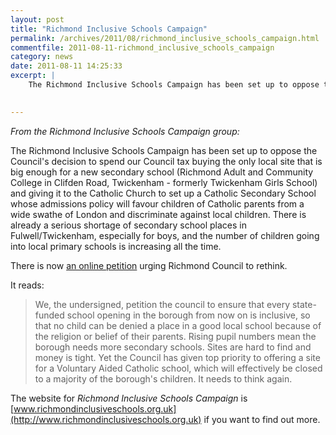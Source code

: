 ```yaml
---
layout: post
title: "Richmond Inclusive Schools Campaign"
permalink: /archives/2011/08/richmond_inclusive_schools_campaign.html
commentfile: 2011-08-11-richmond_inclusive_schools_campaign
category: news
date: 2011-08-11 14:25:33
excerpt: |
    The Richmond Inclusive Schools Campaign has been set up to oppose the Council's decision to spend our Council tax buying the only local site that is big enough for a new secondary school (Richmond Adult and Community College in Clifden Road, Twickenham - formerly Twickenham Girls School) and giving it to the Catholic Church to set up a Catholic Secondary School whose admissions policy will favour children of Catholic parents from a wide swathe of London and discriminate against local children. There is already a serious shortage of secondary school places in Fulwell/Twickenham, especially for boys, and the number of children going into local primary schools is increasing all the time.
    

---
```


*From the Richmond Inclusive Schools Campaign group:*

The Richmond Inclusive Schools Campaign has been set up to oppose the Council's decision to spend our Council tax buying the only local site that is big enough for a new secondary school (Richmond Adult and Community College in Clifden Road, Twickenham - formerly Twickenham Girls School) and giving it to the Catholic Church to set up a Catholic Secondary School whose admissions policy will favour children of Catholic parents from a wide swathe of London and discriminate against local children. There is already a serious shortage of secondary school places in Fulwell/Twickenham, especially for boys, and the number of children going into local primary schools is increasing all the time.

There is now [an online petition](http://www.richmond.gov.uk/home/council_government_and_democracy/petitions/online_petitions/epetitions.htm?mgl=mgEPetitionDisplay.aspx&ID=44&RPID=7676787&HPID=7676787) urging Richmond Council to rethink.

It reads:

> We, the undersigned, petition the council to ensure that every state-funded school opening in the borough from now on is inclusive, so that no child can be denied a place in a good local school because of the religion or belief of their parents. Rising pupil numbers mean the borough needs more secondary schools. Sites are hard to find and money is tight. Yet the Council has given top priority to offering a site for a Voluntary Aided Catholic school, which will effectively be closed to a majority of the borough's children. It needs to think again.

The website for *Richmond Inclusive Schools Campaign* is [www.richmondinclusiveschools.org.uk](http://www.richmondinclusiveschools.org.uk) if you want to find out more.
